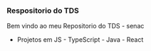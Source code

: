 
### Respositorio do TDS 

Bem vindo ao meu Repositorio do TDS - senac

- Projetos em JS - TypeScript - Java - React
